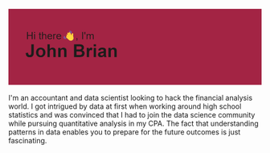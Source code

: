 ![image](https://github.com/BrianGakungi/BrianGakungi/blob/main/header.png?raw=true)

I'm an accountant and data scientist looking to hack the financial analysis world. I got intrigued by data at first when working around high school statistics and was convinced that I had to join the data science community while pursuing quantitative analysis in my CPA. The fact that understanding patterns in data enables you to prepare for the future outcomes is just fascinating. 




